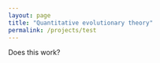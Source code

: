 ```yaml
---
layout: page
title: "Quantitative evolutionary theory"
permalink: /projects/test
---
```


Does this work?
